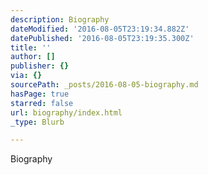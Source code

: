 ```yaml
---
description: Biography
dateModified: '2016-08-05T23:19:34.882Z'
datePublished: '2016-08-05T23:19:35.300Z'
title: ''
author: []
publisher: {}
via: {}
sourcePath: _posts/2016-08-05-biography.md
hasPage: true
starred: false
url: biography/index.html
_type: Blurb

---
```

Biography